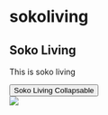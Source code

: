 # sokoliving

<!DOCTYPE html>
<html>
<head>
  <meta name="viewport" content="width=device-width, initial-scale=1">
  <link rel="stylesheet" href="https://maxcdn.bootstrapcdn.com/bootstrap/3.4.1/css/bootstrap.min.css">
  <script src="https://ajax.googleapis.com/ajax/libs/jquery/3.5.1/jquery.min.js"></script>
  <script src="https://maxcdn.bootstrapcdn.com/bootstrap/3.4.1/js/bootstrap.min.js"></script>
</head>
<body>

<div class="container">
  <h2>Soko Living</h2>
  <p>This is soko living</p>
  <button type="button" class="btn btn-info" data-toggle="collapse" data-target="#demo">Soko Living Collapsable</button>
  <div id="demo" class="collapse">
        <img align="center" src="https://github.com/pandeyaakash/sokoliving/images/symbols-01.png?raw=true" /> 
  </div>
</div>

